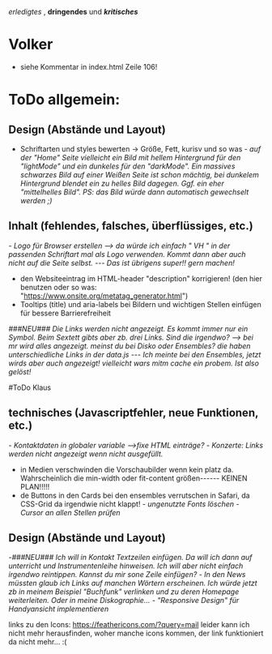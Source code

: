 _erledigtes_ , __dringendes__ und ___kritisches___

# Volker
- siehe Kommentar in index.html Zeile 106!


# ToDo allgemein:

## Design (Abstände und Layout)
- Schriftarten und styles bewerten -> Größe, Fett, kurisv und so was
_- auf der "Home" Seite vielleicht ein Bild mit hellem Hintergrund für den "lightMode" und ein dunkeles für den "darkMode". Ein massives schwarzes Bild auf einer Weißen Seite ist schon mächtig, bei dunkelem Hintergrund blendet ein zu helles Bild dagegen. Ggf. ein eher "mittelhelles Bild". PS: das Bild würde dann automatisch gewechselt werden ;)_

## Inhalt (fehlendes, falsches, überflüssiges, etc.)
_- Logo für Browser erstellen --> da würde ich einfach " VH " in der passenden Schriftart mal als Logo verwenden. Kommt dann aber auch nicht auf die Seite selbst._
_--- Das ist übrigens super!! gern machen!_
- den Websiteeintrag im HTML-header "description" korrigieren! (den hier benutzen oder so was: "https://www.onsite.org/metatag_generator.html")
- Tooltips (title) und aria-labels bei Bildern und wichtigen Stellen einfügen für bessere Barrierefreiheit


_###NEU### Die Links werden nicht angezeigt. Es kommt immer nur ein Symbol. Beim Sextett gibts aber zb. drei Links. Sind die irgendwo?_
_--> bei mr wird alles angezeigt. meinst du bei Disko oder Ensembles? die haben unterschiedliche Links in der data.js_
_--- Ich meinte bei den Ensembles, jetzt wirds aber auch angezeigt! vielleicht wars mitm cache ein probem. Ist also gelöst!_

#ToDo Klaus
## technisches (Javascriptfehler, neue Funktionen, etc.)
_- Kontaktdaten in globaler variable -->fixe HTML einträge?_
_- Konzerte: Links werden nicht angezeigt wenn nicht ausgefüllt._
- in Medien verschwinden die Vorschaubilder wenn kein platz da. Wahrscheinlich die min-width oder fit-content größen------ KEINEN PLAN!!!!!
- de Buttons in den Cards bei den ensembles verrutschen in Safari, da CSS-Grid da irgendwie nicht klappt!
_- ungenutzte Fonts löschen_
_- Cursor an allen Stellen prüfen_

## Design (Abstände und Layout)
_-###NEU### Ich will in Kontakt Textzeilen einfügen. Da will ich dann auf unterricht und Instrumentenleihe hinweisen. Ich will aber nicht einfach irgendwo reintippen. Kannst du mir sone Zeile einfügen?_
_- In den News müssten glaub ich Links auf manchen Wörtern erscheinen. Ich würde jetzt zb in meinem Beispiel "Buchfunk"  verlinken und zu deren Homepage weiterleiten. Oder in meine Diskographie..._
_- "Responsive Design" für Handyansicht implementieren_

links zu den Icons:
https://feathericons.com/?query=mail
leider kann ich nicht mehr herausfinden, woher manche icons kommen, der link funktioniert da nicht mehr...  :(
